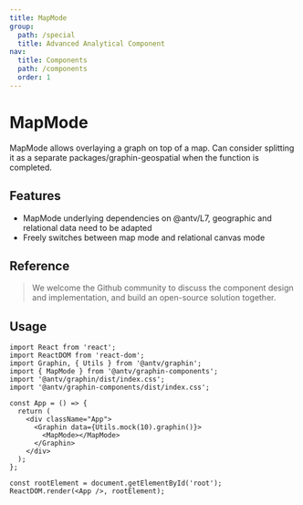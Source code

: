 ```yaml
---
title: MapMode
group:
  path: /special
  title: Advanced Analytical Component
nav:
  title: Components
  path: /components
  order: 1
---
```


# MapMode

MapMode allows overlaying a graph on top of a map. Can consider splitting it as a separate packages/graphin-geospatial when the function is completed.

## Features

- MapMode underlying dependencies on @antv/L7, geographic and relational data need to be adapted
- Freely switches between map mode and relational canvas mode

## Reference

> We welcome the Github community to discuss the component design and implementation, and build an open-source solution together.

## Usage

```tsx
import React from 'react';
import ReactDOM from 'react-dom';
import Graphin, { Utils } from '@antv/graphin';
import { MapMode } from '@antv/graphin-components';
import '@antv/graphin/dist/index.css';
import '@antv/graphin-components/dist/index.css';

const App = () => {
  return (
    <div className="App">
      <Graphin data={Utils.mock(10).graphin()}>
        <MapMode></MapMode>
      </Graphin>
    </div>
  );
};

const rootElement = document.getElementById('root');
ReactDOM.render(<App />, rootElement);
```
```